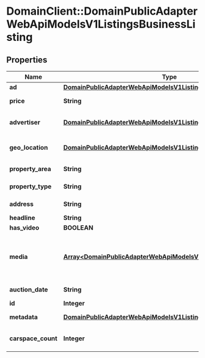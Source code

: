 # DomainClient::DomainPublicAdapterWebApiModelsV1ListingsBusinessListing

## Properties
Name | Type | Description | Notes
------------ | ------------- | ------------- | -------------
**ad** | [**DomainPublicAdapterWebApiModelsV1ListingsBusinessAd**](DomainPublicAdapterWebApiModelsV1ListingsBusinessAd.md) | Ad details | [optional] 
**price** | **String** | Formatted listing price | [optional] 
**advertiser** | [**DomainPublicAdapterWebApiModelsV1ListingsBusinessAdvertiser**](DomainPublicAdapterWebApiModelsV1ListingsBusinessAdvertiser.md) | Listing Agency details | [optional] 
**geo_location** | [**DomainPublicAdapterWebApiModelsV1ListingsBusinessGeoLocation**](DomainPublicAdapterWebApiModelsV1ListingsBusinessGeoLocation.md) | Listing location coordinates | [optional] 
**property_area** | **String** | Building size | [optional] 
**property_type** | **String** | Property type | [optional] 
**address** | **String** | Full address | [optional] 
**headline** | **String** | Headline | [optional] 
**has_video** | **BOOLEAN** | Has video? | [optional] 
**media** | [**Array&lt;DomainPublicAdapterWebApiModelsV1ListingsBusinessMedia&gt;**](DomainPublicAdapterWebApiModelsV1ListingsBusinessMedia.md) | Media resources for listing (images, video, floor plans) | [optional] 
**auction_date** | **String** | Auction date | [optional] 
**id** | **Integer** | AdID | [optional] 
**metadata** | [**DomainPublicAdapterWebApiModelsV1ListingsBusinessMetadata**](DomainPublicAdapterWebApiModelsV1ListingsBusinessMetadata.md) | Listing metadata | [optional] 
**carspace_count** | **Integer** | Car parking spaces count | [optional] 


